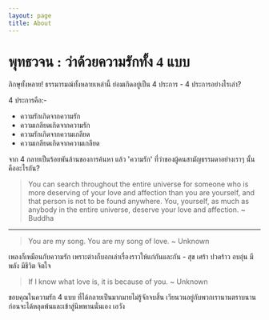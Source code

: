 ```yaml
---
layout: page
title: About
---
```

<h1 style="font-family: Prompt;">พุทธวจน : ว่าด้วยความรักทั้ง 4 แบบ</h1>

ภิกษุทั้งหลาย! ธรรมารมณ์ทั้งหลายเหล่านี้ ย่อมเกิดอยู่เป็น 4 ประการ - 4 ประการอย่างไรเล่า?

4 ประการคือ:-
- ความรักเกิดจากความรัก
- ความเกลียดเกิดจากความรัก
- ความรักเกิดจากความเกลียด
- ความเกลียดเกิดจากความเกลียด

จาก 4 กลายเป็นร้อยพันล้านของการค้นหา แล้ว 'ความรัก' ที่ว่าของผู้คนสามัญธรรมดาอย่างเราๆ นั้นคืออะไรกัน?

> You can search throughout the entire universe for someone who is more deserving of your love and affection than you are yourself, and that person is not to be found anywhere. You, yourself, as much as anybody in the entire universe, deserve your love and affection. ~ Buddha
---

> You are my song. You are my song of love. ~ Unknown

เพลงก็เหมือนกับความรัก เพราะต่างก็บอกเล่าเรื่องราวให้แก่กันและกัน - สุข เศร้า ปวดร้าว อบอุ่น มีพลัง มีชีวิต จิตใจ

> If I know what love is, it is because of you. ~ Unknown

ขอบคุณในความรัก 4 แบบ ที่ได้กลายเป็นมากมายไม่รู้จักจบสิ้น เวียนวนอยู่กับพวกเรานานตราบนาน ก่อนจะได้หลุดพ้นและเข้าสู่นิพพานนั่นเอง เอวัง
